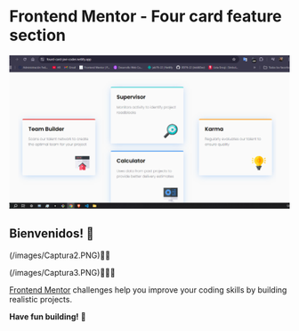 # Frontend Mentor - Four card feature section

![Design preview for the Four card feature section coding challenge](/images/Captura.PNG)

## Bienvenidos! 👋
(/images/Captura2.PNG)👋👋

(/images/Captura3.PNG)🚀🚀🚀


[Frontend Mentor](https://www.frontendmentor.io) challenges help you improve your coding skills by building realistic projects.


**Have fun building!** 🚀
